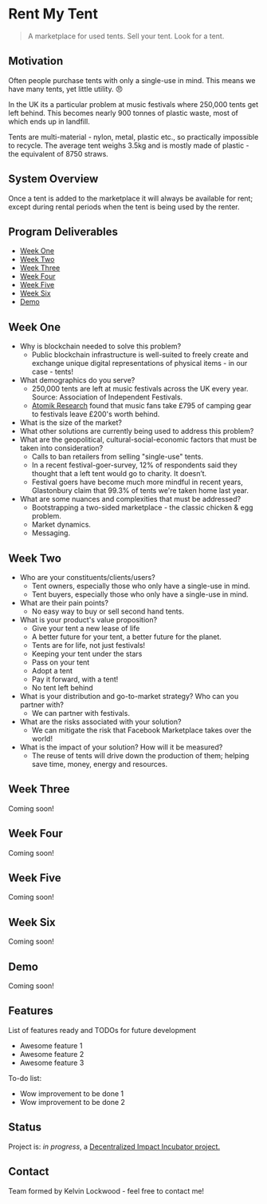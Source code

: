 # Rent My Tent
> A marketplace for used tents. Sell your tent. Look for a tent.

## Motivation
Often people purchase tents with only a single-use in mind. This means we have many tents, yet little utility. :angry:

In the UK its a particular problem at music festivals where 250,000 tents get left behind. This becomes nearly 900 tonnes of plastic waste, most of which ends up in landfill.

Tents are multi-material - nylon, metal, plastic etc., so practically impossible to recycle. The average tent weighs 3.5kg and is mostly made of plastic - the equivalent of 8750 straws.

## System Overview
Once a tent is added to the marketplace it will always be available for rent; except during rental periods when the tent is being used by the renter.

## Program Deliverables
* [Week One](#week-one)
* [Week Two](#week-two)
* [Week Three](#week-three)
* [Week Four](#week-four)
* [Week Five](#week-five)
* [Week Six](#week-six)
* [Demo](#demo)

## Week One
* Why is blockchain needed to solve this problem?
  - Public blockchain infrastructure is well-suited to freely create and exchange unique digital representations of physical items - in our case - tents!
* What demographics do you serve?
  - 250,000 tents are left at music festivals across the UK every year. Source: Association of Independent Festivals.
  - [Atomik Research](https://www.atomikresearch.co.uk/survey-finds-2000000-worth-of-tents-and-sleeping-bags-abandoned-each-year/) found that music fans take £795 of camping gear to festivals leave £200's worth behind.
* What is the size of the market?
* What other solutions are currently being used to address this problem?
* What are the geopolitical, cultural-social-economic factors that must be taken into consideration?
  - Calls to ban retailers from selling "single-use" tents.
  - In a recent festival-goer-survey, 12% of respondents said they thought that a left tent would go to charity. It doesn’t.
  - Festival goers have become much more mindful in recent years, Glastonbury claim that 99.3% of tents we're taken home last year.
* What are some nuances and complexities that must be addressed?
  - Bootstrapping a two-sided marketplace - the classic chicken & egg problem.
  - Market dynamics.
  - Messaging.

## Week Two
* Who are your constituents/clients/users?
  - Tent owners, especially those who only have a single-use in mind.
  - Tent buyers, especially those who only have a single-use in mind.
* What are their pain points?
  - No easy way to buy or sell second hand tents.
* What is your product's value proposition?
  - Give your tent a new lease of life
  - A better future for your tent, a better future for the planet.
  - Tents are for life, not just festivals!
  - Keeping your tent under the stars
  - Pass on your tent
  - Adopt a tent
  - Pay it forward, with a tent!
  - No tent left behind
* What is your distribution and go-to-market strategy? Who can you partner with?
  - We can partner with festivals.
* What are the risks associated with your solution?
  - We can mitigate the risk that Facebook Marketplace takes over the world!
* What is the impact of your solution? How will it be measured?
  - The reuse of tents will drive down the production of them; helping save time, money, energy and resources.

## Week Three
Coming soon!

## Week Four
Coming soon!

## Week Five
Coming soon!

## Week Six
Coming soon!

## Demo
Coming soon!

## Features
List of features ready and TODOs for future development
* Awesome feature 1
* Awesome feature 2
* Awesome feature 3

To-do list:
* Wow improvement to be done 1
* Wow improvement to be done 2

## Status
Project is: _in progress_, a [Decentralized Impact Incubator project.](https://blockchainforsocialimpact.com/incubator/)

## Contact
Team formed by Kelvin Lockwood - feel free to contact me!
